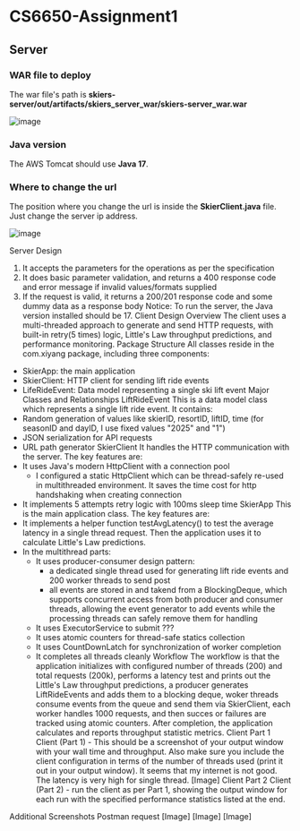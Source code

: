 # CS6650-Assignment1

## Server
### WAR file to deploy
The war file's path is **skiers-server/out/artifacts/skiers_server_war/skiers-server_war.war**

![image](https://github.com/user-attachments/assets/0f6434db-e6a9-4cbe-b0c2-96eee1878ee9)

### Java version 
The AWS Tomcat should use **Java 17**.

### Where to change the url
The position where you change the url is inside the **SkierClient.java** file. Just change the server ip address.

![image](https://github.com/user-attachments/assets/22d95dae-c0b9-480d-866f-d3658400bb6d)

Server Design
1. It accepts the parameters for the operations as per the specification
2. It does basic parameter validation, and returns a 400 response code and error message if invalid values/formats supplied
3. If the request is valid, it returns a 200/201 response code and some dummy data as a response body
Notice: To run the server, the Java version installed should be 17. 
Client Design
Overview
The client uses a multi-threaded approach to generate and send HTTP requests, with built-in retry(5 times) logic, Little's Law throughput predictions, and performance monitoring.
Package Structure
All classes reside in the com.xiyang package, including three components: 
- SkierApp: the main application 
- SkierClient: HTTP client for sending lift ride events
- LifeRideEvent: Data model representing a single ski lift event
Major Classes and Relationships
LiftRideEvent
This is a data model class which represents a single lift ride event. It contains:
- Random generation of values like skierID, resortID, liftID, time (for seasonID and dayID, I use fixed values "2025" and "1")
- JSON serialization for API requests
- URL path generator 
SkierClient
It handles the HTTP communication with the server. The key features are:
- It uses Java's modern HttpClient with a connection pool
  - I configured a static HttpClient which can be thread-safely re-used in multithreaded environment. It saves the time cost for http handshaking when creating connection
- It implements 5 attempts retry logic with 100ms sleep time
SkierApp
This is the main application class. The key features are:
- It implements a helper function testAvgLatency() to test the average latency in a single thread request. Then the application uses it to calculate Little's Law predictions.
- In the multithread parts:
  - It uses producer-consumer design pattern:
    - a dedicated single thread used for generating lift ride events and 200 worker threads to send post
    - all events are stored in and takend from a BlockingDeque, which supports concurrent access from both producer and consumer threads, allowing the event generator to add events while the processing threads can safely remove them for handling
  - It uses ExecutorService to submit ???
  - It uses atomic counters for thread-safe statics collection
  - It uses CountDownLatch for synchronization of worker completion
  - It completes all threads cleanly
Workflow
The workflow is that the application initializes with configured number of threads (200) and total requests (200k), performs a latency test and prints out the Little's Law throughput predictions, a producer generates LiftRideEvents and adds them to a blocking deque, woker threads consume events from the queue and send them via SkierClient, each worker handles 1000 requests, and then succes or failures are tracked using atomic counters. After completion, the application calculates and reports throughput statistic metrics.
Client Part 1
Client (Part 1) - This should be a screenshot of your output window with your wall time and throughput. Also make sure you include the client configuration in terms of the number of threads used (print it out in your output window).
It seems that my internet is not good. The latency is very high for single thread. 
[Image]
Client Part 2
Client (Part 2) - run the client as per Part 1, showing the output window for each run with the specified performance statistics listed at the end.


Additional Screenshots 
Postman request
[Image]
[Image]
[Image]
